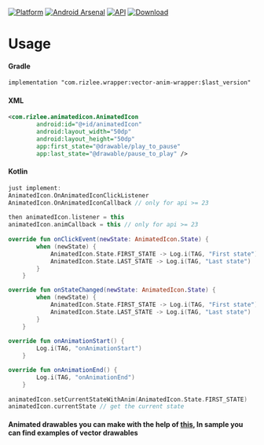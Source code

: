 [![Platform](https://img.shields.io/badge/platform-Android-yellow.svg)](https://www.android.com)
[![Android Arsenal](https://img.shields.io/badge/Android%20Arsenal-VectorAnimWrapper-brightgreen.svg?style=flat)](https://android-arsenal.com/details/1/7658)
[![API](https://img.shields.io/badge/API-21%2B-brightgreen.svg?style=flat)](https://android-arsenal.com/api?level=21)
[![Download](https://api.bintray.com/packages/rizlee/vector-anim-wrapper/vector-anim-wrapper/images/download.svg?version=1.0.5)](https://bintray.com/rizlee/vector-anim-wrapper/vector-anim-wrapper/1.0.5/link)

# Usage
#### Gradle
```xml
implementation "com.rizlee.wrapper:vector-anim-wrapper:$last_version"
```

#### XML
```xml
<com.rizlee.animatedicon.AnimatedIcon
        android:id="@+id/animatedIcon"
        android:layout_width="50dp"
        android:layout_height="50dp"
        app:first_state="@drawable/play_to_pause"
        app:last_state="@drawable/pause_to_play" />
```

#### Kotlin
```kotlin
just implement:
AnimatedIcon.OnAnimatedIconClickListener
AnimatedIcon.OnAnimatedIconCallback // only for api >= 23
 
then animatedIcon.listener = this
animatedIcon.animCallback = this // only for api >= 23
        
override fun onClickEvent(newState: AnimatedIcon.State) {
        when (newState) {
            AnimatedIcon.State.FIRST_STATE -> Log.i(TAG, "First state")
            AnimatedIcon.State.LAST_STATE -> Log.i(TAG, "Last state")
        }
    }

override fun onStateChanged(newState: AnimatedIcon.State) {
        when (newState) {
            AnimatedIcon.State.FIRST_STATE -> Log.i(TAG, "First state")
            AnimatedIcon.State.LAST_STATE -> Log.i(TAG, "Last state")
        }
    }
    
override fun onAnimationStart() {
        Log.i(TAG, "onAnimationStart")
    }

override fun onAnimationEnd() {
        Log.i(TAG, "onAnimationEnd")
    }
    
animatedIcon.setCurrentStateWithAnim(AnimatedIcon.State.FIRST_STATE)
animatedIcon.currentState // get the current state
```

#### Animated drawables you can make with the help of [this](https://shapeshifter.design/), In sample you can find examples of vector drawables
